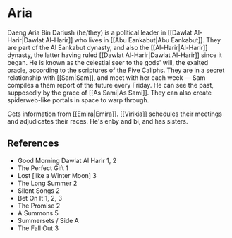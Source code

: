 # Aria
Daeng Aria Bin Dariush (he/they) is a political leader in [[Dawlat Al-Harir|Dawlat Al-Harir]] who lives in [[Abu Eankabut|Abu Eankabut]]. They are part of the Al Eankabut dynasty, and also the [[Al-Harir|Al-Harir]] dynasty, the latter having ruled [[Dawlat Al-Harir|Dawlat Al-Harir]] since it began.
He is known as the celestial seer to the gods' will, the exalted oracle, according to the scriptures of the Five Caliphs. They are in a secret relationship with [[Sam|Sam]], and meet with her each week — Sam compiles a them report of the future every Friday. He can see the past, supposedly by the grace of [[As Sami|As Sami]]. They can also create spiderweb-like portals in space to warp through.

Gets information from [[Emira|Emira]]. [[Virikia]] schedules their meetings and adjudicates their races.
He's enby and bi, and has sisters.
## References
- Good Morning Dawlat Al Harir 1, 2
- The Perfect Gift 1
- Lost \[like a Winter Moon\] 3
- The Long Summer 2
- Silent Songs 2
- Bet On It 1, 2, 3
- The Promise 2
- A Summons 5
- Summersets / Side A
- The Fall Out 3
